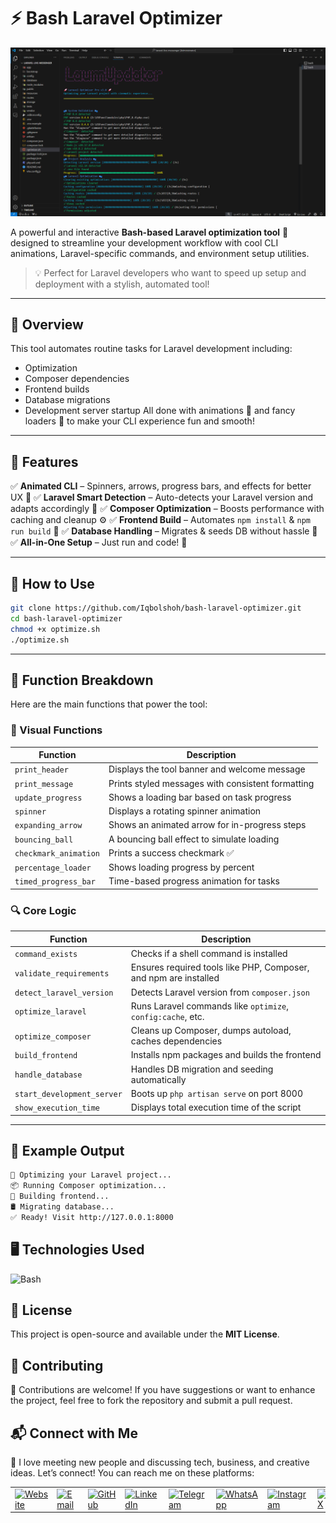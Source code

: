 # ⚡ Bash Laravel Optimizer 

![Laravel Optimizer Banner](https://raw.githubusercontent.com/Iqbolshoh/bash-laravel-optimizer/main/banner.png)

A powerful and interactive **Bash-based Laravel optimization tool** 🧠 designed to streamline your development workflow with cool CLI animations, Laravel-specific commands, and environment setup utilities.

> 💡 Perfect for Laravel developers who want to speed up setup and deployment with a stylish, automated tool!

---

## 📌 Overview

This tool automates routine tasks for Laravel development including:

* Optimization
* Composer dependencies
* Frontend builds
* Database migrations
* Development server startup
  All done with animations 🎉 and fancy loaders 🔄 to make your CLI experience fun and smooth!

---

## 🧩 Features

✅ **Animated CLI** – Spinners, arrows, progress bars, and effects for better UX 🎉
✅ **Laravel Smart Detection** – Auto-detects your Laravel version and adapts accordingly 🧠
✅ **Composer Optimization** – Boosts performance with caching and cleanup ⚙️
✅ **Frontend Build** – Automates `npm install` & `npm run build` 💅
✅ **Database Handling** – Migrates & seeds DB without hassle 💾
✅ **All-in-One Setup** – Just run and code! 🤯

---

## 🚀 How to Use

```bash
git clone https://github.com/Iqbolshoh/bash-laravel-optimizer.git
cd bash-laravel-optimizer
chmod +x optimize.sh
./optimize.sh
```

---

## 🔧 Function Breakdown

Here are the main functions that power the tool:

### 🎨 Visual Functions

| Function              | Description                                       |
| --------------------- | ------------------------------------------------- |
| `print_header`        | Displays the tool banner and welcome message      |
| `print_message`       | Prints styled messages with consistent formatting |
| `update_progress`     | Shows a loading bar based on task progress        |
| `spinner`             | Displays a rotating spinner animation             |
| `expanding_arrow`     | Shows an animated arrow for in-progress steps     |
| `bouncing_ball`       | A bouncing ball effect to simulate loading        |
| `checkmark_animation` | Prints a success checkmark ✅                      |
| `percentage_loader`   | Shows loading progress by percent                 |
| `timed_progress_bar`  | Time-based progress animation for tasks           |

### 🔍 Core Logic

| Function                   | Description                                                      |
| -------------------------- | ---------------------------------------------------------------- |
| `command_exists`           | Checks if a shell command is installed                           |
| `validate_requirements`    | Ensures required tools like PHP, Composer, and npm are installed |
| `detect_laravel_version`   | Detects Laravel version from `composer.json`                     |
| `optimize_laravel`         | Runs Laravel commands like `optimize`, `config:cache`, etc.      |
| `optimize_composer`        | Cleans up Composer, dumps autoload, caches dependencies          |
| `build_frontend`           | Installs npm packages and builds the frontend                    |
| `handle_database`          | Handles DB migration and seeding automatically                   |
| `start_development_server` | Boots up `php artisan serve` on port 8000                        |
| `show_execution_time`      | Displays total execution time of the script                      |

---

## 🧪 Example Output

```bash
🚀 Optimizing your Laravel project...
📦 Running Composer optimization...
🎨 Building frontend...
🛢️ Migrating database...
✅ Ready! Visit http://127.0.0.1:8000
```

## 🖥 Technologies Used
![Bash](https://img.shields.io/badge/Bash-%234EAA25.svg?style=for-the-badge&logo=gnubash&logoColor=white)

## 📜 License
This project is open-source and available under the **MIT License**.

## 🤝 Contributing  
🎯 Contributions are welcome! If you have suggestions or want to enhance the project, feel free to fork the repository and submit a pull request.

## 📬 Connect with Me  
💬 I love meeting new people and discussing tech, business, and creative ideas. Let’s connect! You can reach me on these platforms:

<div align="center">
  <table>
    <tr>
      <td>
        <a href="https://iqbolshoh.uz" target="_blank">
          <img src="https://img.icons8.com/color/48/domain.png" 
               height="40" width="40" alt="Website" title="Website" />
        </a>
      </td>
      <td>
        <a href="mailto:iilhomjonov777@gmail.com" target="_blank">
          <img src="https://github.com/gayanvoice/github-active-users-monitor/blob/master/public/images/icons/gmail.svg"
               height="40" width="40" alt="Email" title="Email" />
        </a>
      </td>
      <td>
        <a href="https://github.com/iqbolshoh" target="_blank">
          <img src="https://raw.githubusercontent.com/rahuldkjain/github-profile-readme-generator/master/src/images/icons/Social/github.svg"
               height="40" width="40" alt="GitHub" title="GitHub" />
        </a>
      </td>
      <td>
        <a href="https://www.linkedin.com/in/iqbolshoh/" target="_blank">
          <img src="https://github.com/gayanvoice/github-active-users-monitor/blob/master/public/images/icons/linkedin.svg"
               height="40" width="40" alt="LinkedIn" title="LinkedIn" />
        </a>
      </td>
      <td>
        <a href="https://t.me/iqbolshoh_777" target="_blank">
          <img src="https://github.com/gayanvoice/github-active-users-monitor/blob/master/public/images/icons/telegram.svg"
               height="40" width="40" alt="Telegram" title="Telegram" />
        </a>
      </td>
      <td>
        <a href="https://wa.me/998997799333" target="_blank">
          <img src="https://github.com/gayanvoice/github-active-users-monitor/blob/master/public/images/icons/whatsapp.svg"
               height="40" width="40" alt="WhatsApp" title="WhatsApp" />
        </a>
      </td>
      <td>
        <a href="https://instagram.com/iqbolshoh_777" target="_blank">
          <img src="https://raw.githubusercontent.com/rahuldkjain/github-profile-readme-generator/master/src/images/icons/Social/instagram.svg"
               height="40" width="40" alt="Instagram" title="Instagram" />
        </a>
      </td>
      <td>
        <a href="https://x.com/iqbolshoh_777" target="_blank">
          <img src="https://img.shields.io/badge/X-000000?style=for-the-badge&logo=x&logoColor=white"
               height="40" width="40" alt="X" title="X (Twitter)" />
        </a>
      </td>
      <td>
        <a href="https://www.youtube.com/@Iqbolshoh_777" target="_blank">
          <img src="https://raw.githubusercontent.com/rahuldkjain/github-profile-readme-generator/master/src/images/icons/Social/youtube.svg"
               height="40" width="40" alt="YouTube" title="YouTube" />
        </a>
      </td>
    </tr>
  </table>
</div>
